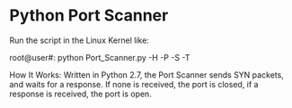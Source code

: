 # Python Port Scanner

Run the script in the Linux Kernel like:

root@user#: python Port_Scanner.py -H <Host> -P <Port Start> -S <Port Stop> -T <Timeout>

How It Works: Written in Python 2.7, the Port Scanner sends SYN packets, and waits for a response. If none is received, the port is closed, if a response is received, the port is open. 
